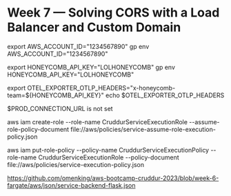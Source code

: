 # Week 7 — Solving CORS with a Load Balancer and Custom Domain

export AWS_ACCOUNT_ID="1234567890"
gp env AWS_ACCOUNT_ID="1234567890"

export HONEYCOMB_API_KEY="LOLHONEYCOMB"
gp env HONEYCOMB_API_KEY="LOLHONEYCOMB"

export OTEL_EXPORTER_OTLP_HEADERS="x-honeycomb-team=${HONEYCOMB_API_KEY}"
echo $OTEL_EXPORTER_OTLP_HEADERS

$PROD_CONNECTION_URL is not set

aws iam create-role --role-name CruddurServiceExecutionRole --assume-role-policy-document file://aws/policies/service-assume-role-execution-policy.json

aws iam put-role-policy --policy-name CruddurServiceExecutionPolicy --role-name CruddurServiceExecutionRole --policy-document file://aws/policies/service-execution-policy.json

https://github.com/omenking/aws-bootcamp-cruddur-2023/blob/week-6-fargate/aws/json/service-backend-flask.json
